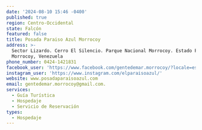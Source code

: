 ```yaml
---
date: '2024-08-10 15:46 -0400'
published: true
region: Centro-Occidental
state: Falcón
featured: false
title: Posada Paraiso Azul Morrocoy
address: >-
  Sector Lizardo. Cerro El Silencio. Parque Nacional Morrocoy. Estado Falcón,
  Morrocoy, Venezuela
phone_number: 0424-1421831
facebook_user: 'https://www.facebook.com/gentedemar.morrocoy/?locale=es_LA'
instagram_user: 'https://www.instagram.com/elparaisoazul/'
website: www.posadaparaisoazul.com
email: gentedemar.morrocoy@gmail.com.
services:
  - Guía Turística
  - Hospedaje
  - Servicio de Reservación
types:
  - Hospedaje
---
```

